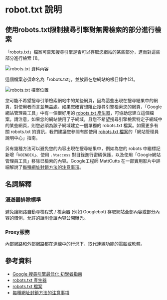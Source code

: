 # robot.txt 說明

## 使用robots.txt限制搜尋引擎對無需檢索的部分進行檢索

「robots.txt」檔案可告知搜尋引擎是否可以存取您網站的某些部分，進而對這些部分進行檢索 (1)。

![robots.txt 資料內容](http://i.imgur.com/5QcYKZV.png)

這個檔案必須命名為「robots.txt」，並放置在您網站的根目錄中(2)。

![robots.txt 檔案位置](http://i.imgur.com/olgY5dE.png)


您可能不希望搜尋引擎檢索網站中的某些網頁，因為這些出現在搜尋結果中的網頁，對使用者而言並無益處。如果您確實想阻止搜尋引擎檢索您的網頁，「Google網站管理員工具」中有一個很好用的 [robots.txt 產生器](http://googlewebmastercentral.blogspot.tw/2008/03/speaking-language-of-robots.html)，可協助您建立這個檔案。請注意，如果您的網站使用了子網域，且您不希望搜尋引擎檢索特定子網域中的某些網頁，則您必須為該子網域建立一個單獨的 robots.txt 檔案。如需更多有關 robots.txt 的資訊，我們建議您參閱有關使用 [robots.txt 檔案](https://support.google.com/webmasters/answer/6062608?hl=zh-Hant&rd=1)的「網站管理員說明中心」指南。

另有幾種方法可以避免您的內容出現在搜尋結果中，例如為您的 robots 中繼標記新增「`NOINDEX`」、使用 `.htaccess` 對目錄進行密碼保護，以及使用「Google網站管理員工具」移除已檢索的內容。Google工程師 MattCutts 在一部實用影片中詳細解說了[每種網址封鎖方法的注意事項](http://googlewebmastercentral.blogspot.tw/2008/01/remove-your-content-from-google.html)。

## 名詞解釋

### 漫遊器排除標準

避免讓網路自動尋檢程式 / 檢索器 (例如 Googlebot) 存取網站全部內容或部分內容的慣例，允許的話則會讓內容公開曝光。

### Proxy服務

內部網路和外部網路都在連線中的行況下，取代連線功能的電腦或軟體。

## 參考資料

* [Google 搜尋引擎最佳化 初學者指南](http://static.googleusercontent.com/external_content/untrusted_dlcp/www.google.com.hk/zh-TW/hk/intl/zh-TW/webmasters/docs/search-engine-optimization-starter-guide-zh-tw.pdf)
* [robots.txt 產生器](http://googlewebmastercentral.blogspot.tw/2008/03/speaking-language-of-robots.html)
* [robots.txt 檔案](https://support.google.com/webmasters/answer/6062608?hl=zh-Hant&rd=1)
* [每種網址封鎖方法的注意事項](http://googlewebmastercentral.blogspot.tw/2008/01/remove-your-content-from-google.html)
